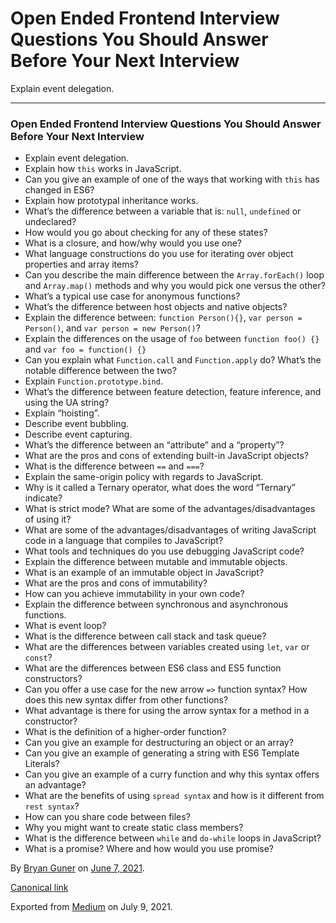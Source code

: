 Open Ended Frontend Interview Questions You Should Answer Before Your Next Interview
====================================================================================

Explain event delegation.

------------------------------------------------------------------------

### Open Ended Frontend Interview Questions You Should Answer Before Your Next Interview

-   <span id="b078">Explain event delegation.</span>
-   <span id="949e">Explain how `this` works in JavaScript.</span>
-   <span id="8cb9">Can you give an example of one of the ways that working with `this` has changed in ES6?</span>
-   <span id="47b9">Explain how prototypal inheritance works.</span>
-   <span id="beed">What’s the difference between a variable that is: `null`, `undefined` or undeclared?</span>
-   <span id="5db2">How would you go about checking for any of these states?</span>
-   <span id="008e">What is a closure, and how/why would you use one?</span>
-   <span id="19aa">What language constructions do you use for iterating over object properties and array items?</span>
-   <span id="2757">Can you describe the main difference between the `Array.forEach()` loop and `Array.map()` methods and why you would pick one versus the other?</span>
-   <span id="b1f7">What’s a typical use case for anonymous functions?</span>
-   <span id="a0e5">What’s the difference between host objects and native objects?</span>
-   <span id="b6c8">Explain the difference between: `function Person(){}`, `var person = Person()`, and `var person = new Person()`?</span>
-   <span id="b3d8">Explain the differences on the usage of `foo` between `function foo() {}` and `var foo = function() {}`</span>
-   <span id="87c0">Can you explain what `Function.call` and `Function.apply` do? What’s the notable difference between the two?</span>
-   <span id="604c">Explain `Function.prototype.bind`.</span>
-   <span id="65d9">What’s the difference between feature detection, feature inference, and using the UA string?</span>
-   <span id="022a">Explain “hoisting”.</span>
-   <span id="04c6">Describe event bubbling.</span>
-   <span id="ed30">Describe event capturing.</span>
-   <span id="7471">What’s the difference between an “attribute” and a “property”?</span>
-   <span id="c83d">What are the pros and cons of extending built-in JavaScript objects?</span>
-   <span id="8fbf">What is the difference between `==` and `===`?</span>
-   <span id="0901">Explain the same-origin policy with regards to JavaScript.</span>
-   <span id="fd25">Why is it called a Ternary operator, what does the word “Ternary” indicate?</span>
-   <span id="552f">What is strict mode? What are some of the advantages/disadvantages of using it?</span>
-   <span id="bf1a">What are some of the advantages/disadvantages of writing JavaScript code in a language that compiles to JavaScript?</span>
-   <span id="e73c">What tools and techniques do you use debugging JavaScript code?</span>
-   <span id="9623">Explain the difference between mutable and immutable objects.</span>
-   <span id="59bf">What is an example of an immutable object in JavaScript?</span>
-   <span id="ef26">What are the pros and cons of immutability?</span>
-   <span id="3309">How can you achieve immutability in your own code?</span>
-   <span id="f884">Explain the difference between synchronous and asynchronous functions.</span>
-   <span id="8e1c">What is event loop?</span>
-   <span id="b4f5">What is the difference between call stack and task queue?</span>
-   <span id="55a2">What are the differences between variables created using `let`, `var` or `const`?</span>
-   <span id="3b76">What are the differences between ES6 class and ES5 function constructors?</span>
-   <span id="5216">Can you offer a use case for the new arrow `=>` function syntax? How does this new syntax differ from other functions?</span>
-   <span id="2615">What advantage is there for using the arrow syntax for a method in a constructor?</span>
-   <span id="5576">What is the definition of a higher-order function?</span>
-   <span id="7c88">Can you give an example for destructuring an object or an array?</span>
-   <span id="d7a1">Can you give an example of generating a string with ES6 Template Literals?</span>
-   <span id="02c9">Can you give an example of a curry function and why this syntax offers an advantage?</span>
-   <span id="56b1">What are the benefits of using `spread syntax` and how is it different from `rest syntax`?</span>
-   <span id="adf2">How can you share code between files?</span>
-   <span id="3f18">Why you might want to create static class members?</span>
-   <span id="57e3">What is the difference between `while` and `do-while` loops in JavaScript?</span>
-   <span id="804a">What is a promise? Where and how would you use promise?</span>

By <a href="https://medium.com/@bryanguner" class="p-author h-card">Bryan Guner</a> on [June 7, 2021](https://medium.com/p/7c9722712521).

<a href="https://medium.com/@bryanguner/open-ended-frontend-interview-questions-you-should-answer-before-your-next-interview-7c9722712521" class="p-canonical">Canonical link</a>

Exported from [Medium](https://medium.com) on July 9, 2021.
